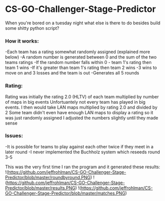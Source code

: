 # CS-GO-Challenger-Stage-Predictor

When you're bored on a tuesday night what else is there to do besides build some shitty python script?

### How it works:
-Each team has a rating somewhat randomly assigned (explained more below)
-A random number is generated between 0 and the sum of the two teams ratings
-If the random number falls within 0 - team 1's rating then team 1 wins
-If it's greater than team 1's rating then team 2 wins
-3 wins to move on and 3 losses and the team is out
-Generates all 5 rounds


### Rating:
Rating was initially the rating 2.0 (HLTV) of each team multiplied by number of maps in big events
Unfortuantely not every team has played in big events.
I then would take LAN maps multiplied by rating 2.0 and divided by 2
Some team didn't even have enough LAN maps to display a rating so it was just randomly assigned
I adjusted the numbers slightly until they made sense

### Issues:
-It is possible for teams to play against each other twice if they meet in a later round
-I never implemented the Buchholz system which reseeds round 3-5


This was the very first time I ran the program and it generated these results:
!(https://github.com/jeffrohlman/CS-GO-Challenger-Stage-Predictor/blob/master/roundbyround.PNG)
!(https://github.com/jeffrohlman/CS-GO-Challenger-Stage-Predictor/blob/master/results.PNG)
!(https://github.com/jeffrohlman/CS-GO-Challenger-Stage-Predictor/blob/master/matches.PNG)
